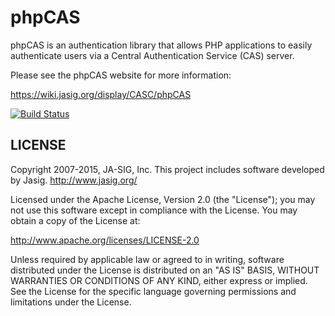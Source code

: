 phpCAS
=======

phpCAS is an authentication library that allows PHP applications to easily authenticate
users via a Central Authentication Service (CAS) server.

Please see the phpCAS website for more information:

https://wiki.jasig.org/display/CASC/phpCAS

[![Build Status](https://travis-ci.org/apereo/phpCAS.png)](https://travis-ci.org/apereo/phpCAS)


LICENSE
-------

Copyright 2007-2015, JA-SIG, Inc.
This project includes software developed by Jasig.
http://www.jasig.org/

Licensed under the Apache License, Version 2.0 (the "License");
you may not use this software except in compliance with the License.
You may obtain a copy of the License at:

http://www.apache.org/licenses/LICENSE-2.0

Unless required by applicable law or agreed to in writing, software
distributed under the License is distributed on an "AS IS" BASIS,
WITHOUT WARRANTIES OR CONDITIONS OF ANY KIND, either express or implied.
See the License for the specific language governing permissions and
limitations under the License.
